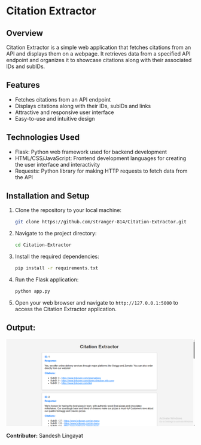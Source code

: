 # Citation Extractor

## Overview
Citation Extractor is a simple web application that fetches citations from an API and displays them on a webpage. It retrieves data from a specified API endpoint and organizes it to showcase citations along with their associated IDs and subIDs.

## Features
- Fetches citations from an API endpoint
- Displays citations along with their IDs, subIDs and links
- Attractive and responsive user interface
- Easy-to-use and intuitive design

## Technologies Used
- Flask: Python web framework used for backend development
- HTML/CSS/JavaScript: Frontend development languages for creating the user interface and interactivity
- Requests: Python library for making HTTP requests to fetch data from the API

## Installation and Setup
1. Clone the repository to your local machine:
    ```bash
    git clone https://github.com/stranger-814/Citation-Extractor.git
    ```

2. Navigate to the project directory:
    ```bash
    cd Citation-Extractor
    ```

3. Install the required dependencies:
    ```bash
    pip install -r requirements.txt
    ```

4. Run the Flask application:
    ```bash
    python app.py
    ```

5. Open your web browser and navigate to `http://127.0.0.1:5000` to access the Citation Extractor application.

## Output:
![alt text](image.png)

**Contributor:** 
Sandesh Lingayat